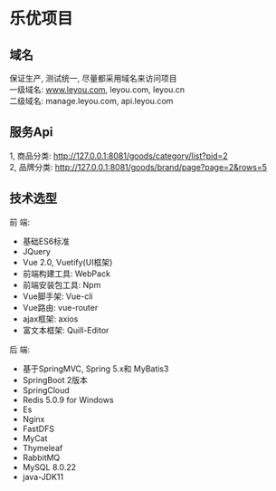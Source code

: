 # 乐优项目

## 域名
保证生产, 测试统一, 尽量都采用域名来访问项目    
一级域名: www.leyou.com,    leyou.com, leyou.cn    
二级域名: manage.leyou.com, api.leyou.com    

## 服务Api
1, 商品分类: http://127.0.0.1:8081/goods/category/list?pid=2    
2, 品牌分类: http://127.0.0.1:8081/goods/brand/page?page=2&rows=5    

##  技术选型    
前 端:     
- 基础ES6标准     
- JQuery     
- Vue 2.0, Vuetify(UI框架)    
- 前端构建工具: WebPack    
- 前端安装包工具: Npm    
- Vue脚手架: Vue-cli      
- Vue路由: vue-router    
- ajax框架: axios    
- 富文本框架: Quill-Editor    

后 端:     
- 基于SpringMVC, Spring 5.x和 MyBatis3    
- SpringBoot 2版本    
- SpringCloud    
- Redis 5.0.9 for Windows    
- Es    
- Nginx    
- FastDFS    
- MyCat    
- Thymeleaf    
- RabbitMQ    
- MySQL 8.0.22    
- java-JDK11    

